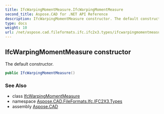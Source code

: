 ```yaml
---
title: IfcWarpingMomentMeasure.IfcWarpingMomentMeasure
second_title: Aspose.CAD for .NET API Reference
description: IfcWarpingMomentMeasure constructor. The default constructor
type: docs
weight: 10
url: /net/aspose.cad.fileformats.ifc.ifc2x3.types/ifcwarpingmomentmeasure/ifcwarpingmomentmeasure/
---
```

## IfcWarpingMomentMeasure constructor

The default constructor.

```csharp
public IfcWarpingMomentMeasure()
```

### See Also

* class [IfcWarpingMomentMeasure](../)
* namespace [Aspose.CAD.FileFormats.Ifc.IFC2X3.Types](../../ifcwarpingmomentmeasure/)
* assembly [Aspose.CAD](../../../)


